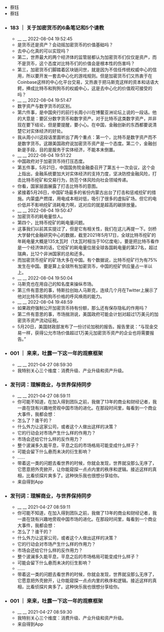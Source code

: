 - 蔡钰
- 蔡钰
- ### 183 ｜ 关于加密货币的6条笔记和5个请教
    - __ __ 2022-08-04 19:52:45
    - 是货币还是资产？会动摇加密货币的价值基础吗？
    - 去中心化真的可以实现吗？
    - 第二，世界最大的两个经济体的监管层都认为加密货币们仅仅是资产，而不是货币，这个态度对比特币们的价值会是根本性的伤害吗？
    - 第三，加密货币们脚踏着区块链问世，就是因为不信任传统权威中心的信用，所以要开发一套去中心化的游戏规则。但是加密货币们又热衷于在Coinbase这样的中心化平台交易，又热衷于把马斯克这样的资本和话语大鳄，捧成比特币和狗狗币的权威中心，这是去中心化的价值观可接受的吗？
    - __ __ 2022-08-04 19:51:47
    - 数字资产与数字货币的区别。
    - 第六件事，是中国央行的前行长周小川在博鳌亚洲论坛上说的一段话。他的大意是：要区分数字货币和数字资产。对于比特币这类数字资产，并非现在要下结论，但是要提醒，要小心。在中国，金融创新的东西都要说清楚它对实体经济的好处。
    - 我从周小川这段话里面听出了两个重点：第一个，比特币是数字资产而不是数字货币。这跟美国政府说加密货币资产是一个态度。第二个，金融创新是手段，目的是服务于实体经济，不能本末倒置。
    - __ __ 2022-08-04 19:51:22
    - 中国政府对于加密货币持打压态度。
    - 第五件事，5月21日，中国国务院金融委召开了第五十一次会议，这个会上指出，金融系统要加大对实体经济的支持力度，坚决防控金融风险，打击比特币挖矿和交易行为，防范个体风险向社会领域传递。
    - 你看，国家层面展露了打击比特币的意图。
    - 紧接着5月26日，中国矿场最多的省份内蒙古出台了打击和惩戒挖矿的措施。内蒙盛产燃煤，用电成本相对低，吸引了很多的虚拟矿场。但它的电价低并不影响挖矿消耗电力啊，这对应的就是超高的碳排放量。
    - __ __ 2022-08-04 19:50:47
    - 加密货币的耗电量惊人。
    - 第四个，比特币挖矿的耗电量问题。
    - 这事我们以前其实提过了，但是它有相关性，我们在这儿再提一下。剑桥大学替代金融研究中心的数据，截至2021年5月17日，全球比特币挖矿的年耗电量大概是135太瓦时（1太瓦时相当于10亿度电）。要是把比特币看作是一个经济体的话，它挖矿的耗电量位居全球各国耗电量的第27名，超过瑞典，比12个非洲国家的总和还多。
    - 而加密货币挖矿的矿场大多在中国。有个数据说，比特币挖矿行为有75%发生在中国。要是算上全球所有加密货币，中国的挖矿供应量占一半以上。
    - __ __ 2022-08-04 19:50:04
    - 马斯克也在用自己的知名度来操纵市场。
    - 第三件有意思的事，特斯拉创始人马斯克，连续几个月在Twitter上展示了他对比特币和狗狗币价格的呼风唤雨的能力。
    - __ __ 2022-08-04 19:48:59
    - 如果政府强制公开加密货币持有份额，那么还有保存隐私的作用吗？
    - 第二件有意思的事，市场揣测说，美国政府可能会计划对超过1万美元的加密货币资产流动征税。
    - 5月20日，美国财政部发布了一份讨论加税的报告。报告里说：“与现金交易一样，获得公允市场价值超过1万美元加密货币资产的企业也将需要报告。”
- ### 001 ｜ 来来，吐露一下这一年的观察框架
    - __ __ 2021-04-27 08:59:30
    - 我特别关心三个维度：消费升级、产业升级和资产升级。
- ### 发刊词：理解商业，与世界保持同步
    - __ __ 2021-04-27 08:59:11
    - 你可能不知道，在加入得到团队之前，我做了13年的商业和财经记者，我一直在饶有兴趣地旁观中国市场的进化。在那段时间里，每看到一个商业大事件，我都会想：
    - 怎么了？谁干的？
    - 什么外力让这家公司，或者这个人做出这样的决策？
    - 它的行动会对市场产生什么样的作用力？
    - 市场会还给它什么样的反作用力？
    - 整个波澜多久能平息，平息之后的市场格局可能变成什么样子？
    - 可能会留下什么悬而未决的衍生影响？
    - ……
    - 带着这一类的问题去看世界的时候，你就会发现，世界就没那么无序了，它愿意把外壳掀开，让你能窥探一点点内里的秩序和逻辑。接近这样的真相，比看侦探片爽多了。这种快乐我也很想分享给你。
    - 来自得到App
- ### 发刊词：理解商业，与世界保持同步
    - __ __ 2021-04-27 08:59:11
    - 你可能不知道，在加入得到团队之前，我做了13年的商业和财经记者，我一直在饶有兴趣地旁观中国市场的进化。在那段时间里，每看到一个商业大事件，我都会想：
    - 怎么了？谁干的？
    - 什么外力让这家公司，或者这个人做出这样的决策？
    - 它的行动会对市场产生什么样的作用力？
    - 市场会还给它什么样的反作用力？
    - 整个波澜多久能平息，平息之后的市场格局可能变成什么样子？
    - 可能会留下什么悬而未决的衍生影响？
    - ……
    - 带着这一类的问题去看世界的时候，你就会发现，世界就没那么无序了，它愿意把外壳掀开，让你能窥探一点点内里的秩序和逻辑。接近这样的真相，比看侦探片爽多了。这种快乐我也很想分享给你。
- ### 001 ｜ 来来，吐露一下这一年的观察框架
    - __ __ 2021-04-27 08:59:30
    - 我特别关心三个维度：消费升级、产业升级和资产升级。
    - 来自得到App
